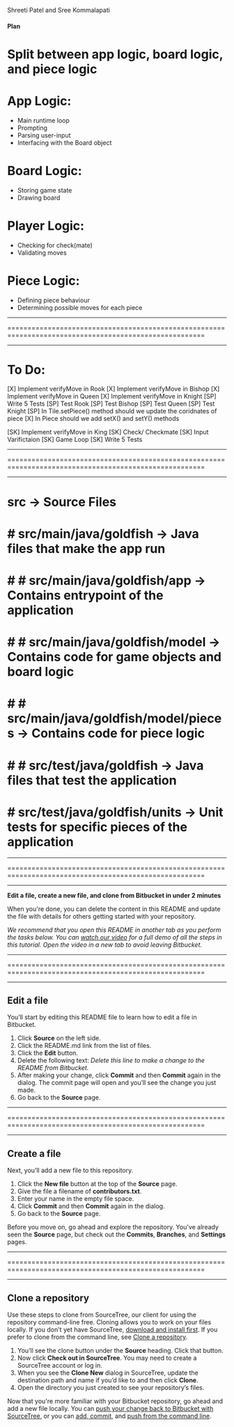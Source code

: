 Shreeti Patel and Sree Kommalapati

#### Plan ####

# Split between app logic, board logic, and piece logic

# App Logic: 
 - Main runtime loop
 - Prompting
 - Parsing user-input
 - Interfacing with the Board object

# Board Logic:
 - Storing game state
 - Drawing board

# Player Logic:
 - Checking for check(mate)
 - Validating moves
# Piece Logic:
- Defining piece behaviour
- Determining possible moves for each piece
_______________________________________________________________________________________________________
=======================================================================================================
_______________________________________________________________________________________________________

# To Do:
[X] Implement verifyMove in Rook
[X] Implement verifyMove in Bishop
[X] Implement verifyMove in Queen
[X] Implement verifyMove in Knight
[SP] Write 5 Tests
[SP] Test Rook
[SP] Test Bishop
[SP] Test Queen
[SP] Test Knight
[SP] In Tile.setPiece() method should we update the coridnates of piece
[X] In Piece should we add setX() and setY() methods

[SK] Implement verifyMove in King
[SK] Check/ Checkmate
[SK] Input Varifictaion
[SK] Game Loop
[SK] Write 5 Tests

_______________________________________________________________________________________________________
=======================================================================================================
_______________________________________________________________________________________________________

# src -> Source Files
# 
# # src/main/java/goldfish -> Java files that make the app run
#  #  
#  # # src/main/java/goldfish/app -> Contains entrypoint of the application
#  #
#  # # src/main/java/goldfish/model -> Contains code for game objects and board logic
#  #
#  # # src/main/java/goldfish/model/pieces -> Contains code for piece logic
#   
# # # src/test/java/goldfish  -> Java files that test the application
   #
   # # src/test/java/goldfish/units -> Unit tests for specific pieces of the application

_______________________________________________________________________________________________________
=======================================================================================================
_______________________________________________________________________________________________________

**Edit a file, create a new file, and clone from Bitbucket in under 2 minutes**

When you're done, you can delete the content in this README and update the file with details for others getting started with your repository.

*We recommend that you open this README in another tab as you perform the tasks below. 
You can [watch our video](https://youtu.be/0ocf7u76WSo) for a full demo of all the steps in this tutorial. 
Open the video in a new tab to avoid leaving Bitbucket.*

_______________________________________________________________________________________________________
=======================================================================================================
_______________________________________________________________________________________________________

## Edit a file

You’ll start by editing this README file to learn how to edit a file in Bitbucket.

1. Click **Source** on the left side.
2. Click the README.md link from the list of files.
3. Click the **Edit** button.
4. Delete the following text: *Delete this line to make a change to the README from Bitbucket.*
5. After making your change, click **Commit** and then **Commit** again in the dialog. The commit page will open and you’ll see the change you just made.
6. Go back to the **Source** page.

_______________________________________________________________________________________________________
=======================================================================================================
_______________________________________________________________________________________________________

## Create a file

Next, you’ll add a new file to this repository.

1. Click the **New file** button at the top of the **Source** page.
2. Give the file a filename of **contributors.txt**.
3. Enter your name in the empty file space.
4. Click **Commit** and then **Commit** again in the dialog.
5. Go back to the **Source** page.

Before you move on, go ahead and explore the repository. You've already seen the **Source** page, but check out the **Commits**, **Branches**, and **Settings** pages.

_______________________________________________________________________________________________________
=======================================================================================================
_______________________________________________________________________________________________________


## Clone a repository

Use these steps to clone from SourceTree, our client for using the repository command-line free. Cloning allows you to work on your files locally. If you don't yet have SourceTree, [download and install first](https://www.sourcetreeapp.com/). If you prefer to clone from the command line, see [Clone a repository](https://confluence.atlassian.com/x/4whODQ).

1. You’ll see the clone button under the **Source** heading. Click that button.
2. Now click **Check out in SourceTree**. You may need to create a SourceTree account or log in.
3. When you see the **Clone New** dialog in SourceTree, update the destination path and name if you’d like to and then click **Clone**.
4. Open the directory you just created to see your repository’s files.

Now that you're more familiar with your Bitbucket repository, go ahead and add a new file locally. You can [push your change back to Bitbucket with SourceTree](https://confluence.atlassian.com/x/iqyBMg), or you can [add, commit,](https://confluence.atlassian.com/x/8QhODQ) and [push from the command line](https://confluence.atlassian.com/x/NQ0zDQ).